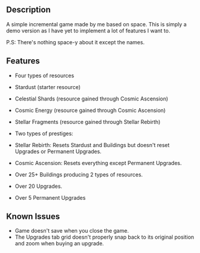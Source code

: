 ## Description

A simple incremental game made by me based on space.
This is simply a demo version as I have yet to implement a lot of features I want to.

P.S: There's nothing space-y about it except the names.

## Features
- Four types of resources
 * Stardust (starter resource)
 * Celestial Shards (resource gained through Cosmic Ascension)
 * Cosmic Energy (resource gained through Cosmic Ascension)
 * Stellar Fragments (resource gained through Stellar Rebirth)

* Two types of prestiges:
 * Stellar Rebirth: Resets Stardust and Buildings but doesn't reset Upgrades or Permanent Upgrades.
 * Cosmic Ascension: Resets everything except Permanent Upgrades.

* Over 25+ Buildings producing 2 types of resources.
* Over 20 Upgrades.
* Over 5 Permanent Upgrades

## Known Issues
* Game doesn't save when you close the game.
* The Upgrades tab grid doesn't properly snap back to its original position and zoom when buying an upgrade.
